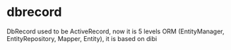 dbrecord
========

DbRecord used to be ActiveRecord, now it is 5 levels ORM (EntityManager, EntityRepository, Mapper, Entity), it is based on dibi
